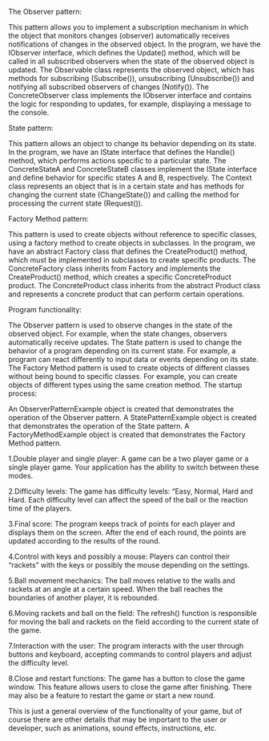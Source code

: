 The Observer pattern:

This pattern allows you to implement a subscription mechanism in which the object that monitors changes (observer) automatically receives notifications of changes in the observed object. In the program, we have the IObserver interface, which defines the Update() method, which will be called in all subscribed observers when the state of the observed object is updated. The Observable class represents the observed object, which has methods for subscribing (Subscribe()), unsubscribing (Unsubscribe()) and notifying all subscribed observers of changes (Notify()). The ConcreteObserver class implements the IObserver interface and contains the logic for responding to updates, for example, displaying a message to the console.

State pattern:

This pattern allows an object to change its behavior depending on its state. In the program, we have an IState interface that defines the Handle() method, which performs actions specific to a particular state. The ConcreteStateA and ConcreteStateB classes implement the IState interface and define behavior for specific states A and B, respectively. The Context class represents an object that is in a certain state and has methods for changing the current state (ChangeState()) and calling the method for processing the current state (Request()).

Factory Method pattern:

This pattern is used to create objects without reference to specific classes, using a factory method to create objects in subclasses. In the program, we have an abstract Factory class that defines the CreateProduct() method, which must be implemented in subclasses to create specific products. The ConcreteFactory class inherits from Factory and implements the CreateProduct() method, which creates a specific ConcreteProduct product. The ConcreteProduct class inherits from the abstract Product class and represents a concrete product that can perform certain operations.

Program functionality:

The Observer pattern is used to observe changes in the state of the observed object. For example, when the state changes, observers automatically receive updates.
The State pattern is used to change the behavior of a program depending on its current state. For example, a program can react differently to input data or events depending on its state.
The Factory Method pattern is used to create objects of different classes without being bound to specific classes. For example, you can create objects of different types using the same creation method.
The startup process:

An ObserverPatternExample object is created that demonstrates the operation of the Observer pattern.
A StatePatternExample object is created that demonstrates the operation of the State pattern.
A FactoryMethodExample object is created that demonstrates the Factory Method pattern.




1.Double player and single player: A game can be a two player game or a single player game. Your application has the ability to switch between these modes.

2.Difficulty levels: The game has difficulty levels: “Easy, Normal, Hard and Hard. Each difficulty level can affect the speed of the ball or the reaction time of the players.

3.Final score: The program keeps track of points for each player and displays them on the screen. After the end of each round, the points are updated according to the results of the round.

4.Control with keys and possibly a mouse: Players can control their “rackets” with the keys or possibly the mouse depending on the settings.

5.Ball movement mechanics: The ball moves relative to the walls and rackets at an angle at a certain speed. When the ball reaches the boundaries of another player, it is rebounded.

6.Moving rackets and ball on the field: The refresh() function is responsible for moving the ball and rackets on the field according to the current state of the game.

7.Interaction with the user: The program interacts with the user through buttons and keyboard, accepting commands to control players and adjust the difficulty level.

8.Close and restart functions: The game has a button to close the game window. This feature allows users to close the game after finishing. There may also be a feature to restart the game or start a new round.

This is just a general overview of the functionality of your game, but of course there are other details that may be important to the user or developer, such as animations, sound effects, instructions, etc.
